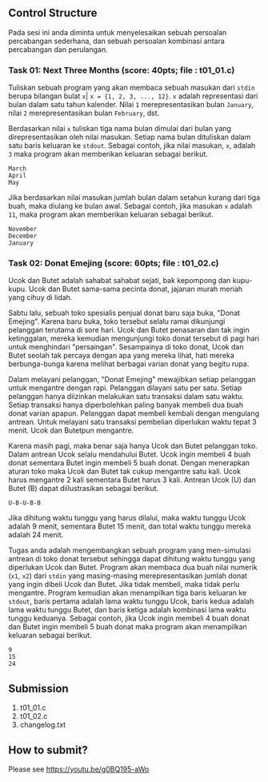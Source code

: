 ## Control Structure

Pada sesi ini anda diminta untuk menyelesaikan sebuah persoalan percabangan sederhana, dan sebuah persoalan kombinasi antara percabangan dan perulangan.


### Task 01: Next Three Months (score: 40pts; file : t01_01.c)
Tuliskan sebuah program yang akan membaca sebuah masukan dari ```stdin``` berupa bilangan bulat ```x```| ```x = {1, 2, 3, ..., 12}```. ```x``` adalah representasi dari bulan dalam satu tahun kalender. Nilai ```1``` merepresentasikan bulan ```January```, nilai ```2``` merepresentasikan bulan ```February```, dst.

Berdasarkan nilai ```x``` tuliskan tiga nama bulan dimulai dari bulan yang direpresentasikan oleh nilai masukan. Setiap nama bulan dituliskan dalam satu baris keluaran ke ```stdout```. Sebagai contoh, jika nilai masukan, ```x```, adalah ```3``` maka program akan memberikan keluaran sebagai berikut.
```
March
April
May

```

Jika berdasarkan nilai masukan jumlah bulan dalam setahun kurang dari tiga buah, maka diulang ke bulan awal. Sebagai contoh, jika masukan ```x``` adalah ```11```, maka program akan memberikan keluaran sebagai berikut.
```
November
December
January

```

### Task 02: Donat Emejing (score: 60pts; file : t01_02.c)
Ucok dan Butet adalah sahabat sahabat sejati, bak kepompong dan kupu-kupu. Ucok dan Butet sama-sama pecinta donat, jajanan murah meriah yang cihuy di lidah.

Sabtu lalu, sebuah toko spesialis penjual donat baru saja buka, "Donat Emejing". Karena baru buka, toko tersebut selalu ramai dikunjungi pelanggan terutama di sore hari. Ucok dan Butet penasaran dan tak ingin ketinggalan, mereka kemudian mengunjungi toko donat tersebut di pagi hari untuk menghindari "persaingan". Sesampainya di toko donat, Ucok dan Butet seolah tak percaya dengan apa yang mereka lihat, hati mereka berbunga-bunga karena melihat berbagai varian donat yang begitu rupa.

Dalam melayani pelanggan, "Donat Emejing" mewajibkan setiap pelanggan untuk mengantre dengan rapi. Pelanggan dilayani satu per satu. Setiap pelanggan hanya diizinkan melakukan satu transaksi dalam satu waktu. Setiap transaksi hanya diperbolehkan paling banyak membeli dua buah donat varian apapun. Pelanggan dapat membeli kembali dengan mengulang antrean. Untuk melayani satu transaksi pembelian diperlukan waktu tepat 3 menit. Ucok dan Butetpun mengantre.

Karena masih pagi, maka benar saja hanya Ucok dan Butet pelanggan toko. Dalam antrean Ucok selalu mendahului Butet. Ucok ingin membeli 4 buah donat sementara Butet ingin membeli 5 buah donat. Dengan menerapkan aturan toko maka Ucok dan Butet tak cukup mengantre satu kali. Ucok harus mengantre 2 kali sementara Butet harus 3 kali. Antrean Ucok (U) dan Butet (B) dapat diilustrasikan sebagai berikut.
```
U-B-U-B-B
```
Jika dihitung waktu tunggu yang harus dilalui, maka waktu tunggu Ucok adalah 9 menit, sementara Butet 15 menit, dan total waktu tunggu mereka adalah 24 menit.

Tugas anda adalah mengembangkan sebuah program yang men-simulasi antrean di toko donat tersebut sehingga dapat dihitung waktu tunggu yang diperlukan Ucok dan Butet. Program akan membaca dua buah nilai numerik (```x1```, ```x2```) dari ```stdin``` yang masing-masing merepresentasikan jumlah donat yang ingin dibeli Ucok dan Butet. Jika tidak membeli, maka tidak perlu mengantre. Program kemudian akan menampilkan tiga baris keluaran ke ```stdout```, baris pertama adalah lama waktu tunggu Ucok, baris kedua adalah lama waktu tunggu Butet, dan baris ketiga adalah kombinasi lama waktu tunggu keduanya. Sebagai contoh, jika Ucok ingin membeli 4 buah donat dan Butet ingin membeli 5 buah donat maka program akan menampilkan keluaran sebagai berikut.
```
9
15
24

```


## Submission
1. t01_01.c
2. t01_02.c
3. changelog.txt

## How to submit?
Please see https://youtu.be/g0BQ195-aWo